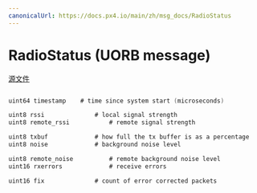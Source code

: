 ```yaml
---
canonicalUrl: https://docs.px4.io/main/zh/msg_docs/RadioStatus
---
```


# RadioStatus (UORB message)



[源文件](https://github.com/PX4/PX4-Autopilot/blob/release/1.14/msg/RadioStatus.msg)

```c

uint64 timestamp    # time since system start (microseconds)

uint8 rssi              # local signal strength
uint8 remote_rssi           # remote signal strength

uint8 txbuf             # how full the tx buffer is as a percentage
uint8 noise             # background noise level

uint8 remote_noise          # remote background noise level
uint16 rxerrors             # receive errors

uint16 fix              # count of error corrected packets

```

